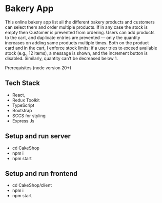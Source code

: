 # Bakery App

This online bakery app list all the different bakery products and customers can select them and order multiple products. 
If in any case the stock is empty then Customer is prevented from ordering. 
Users can add products to the cart, and duplicate entries are prevented — only the quantity increases on adding same products multiple times. 
Both on the product card and in the cart, I enforce stock limits: if a user tries to exceed available stock (e.g., 12 items), a message is shown, and the increment button is disabled. 
Similarly, quantity can’t be decreased below 1.

Prerequisites
(node version 20+)

## Tech Stack

- React,
- Redux Toolkit
- TypeScript
- Bootstrap
- SCCS for styling
- Express Js

## Setup and run server

- cd CakeShop
- npm i
- npm start

## Setup and run frontend

- cd CakeShop/client
- npm i
- npm start
